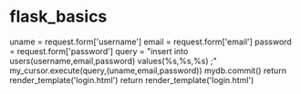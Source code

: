 # flask_basics
 
uname = request.form['username']
            email = request.form['email']
         	password = request.form['password']
			query = "insert into users(username,email,password) values(%s,%s,%s) ;"
        	my_cursor.execute(query,(uname,email,password))
    		mydb.commit()
    		return render_template('login.html')
    return render_template('login.html')